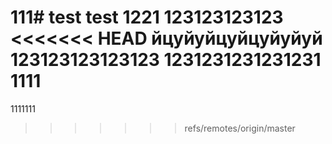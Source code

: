 111# test
test
1221
123123123123
<<<<<<< HEAD
йцуйуйцуйцуйуйуй
123123123123123
1231231231231231
1111
=======

1111111
>>>>>>> refs/remotes/origin/master
